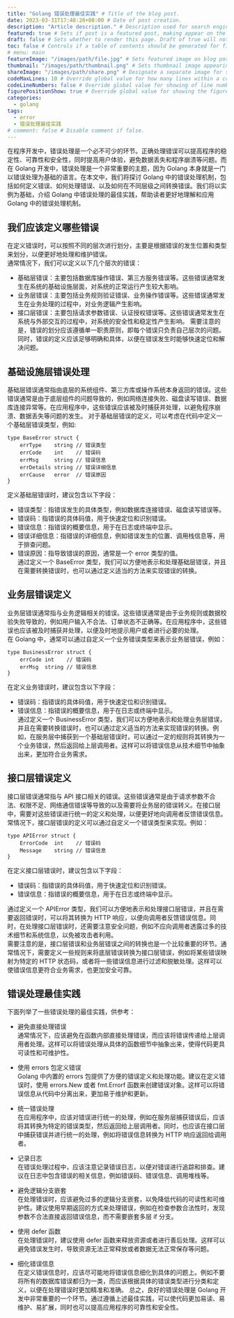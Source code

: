 ```yaml
---
title: "Golang 错误处理最佳实践" # Title of the blog post.
date: 2023-03-31T17:48:28+08:00 # Date of post creation.
description: "Article description." # Description used for search engine.
featured: true # Sets if post is a featured post, making appear on the home page side bar.
draft: false # Sets whether to render this page. Draft of true will not be rendered.
toc: false # Controls if a table of contents should be generated for first-level links automatically.
# menu: main
featureImage: "/images/path/file.jpg" # Sets featured image on blog post.
thumbnail: "/images/path/thumbnail.png" # Sets thumbnail image appearing inside card on homepage.
shareImage: "/images/path/share.png" # Designate a separate image for social media sharing.
codeMaxLines: 10 # Override global value for how many lines within a code block before auto-collapsing.
codeLineNumbers: false # Override global value for showing of line numbers within code block.
figurePositionShow: true # Override global value for showing the figure label.
categories:
  - golang
tags:
  - error
  - 错误处理最佳实践
# comment: false # Disable comment if false.
---
```


在程序开发中，错误处理是一个必不可少的环节。正确处理错误可以提高程序的稳定性、可靠性和安全性，同时提高用户体验，避免数据丢失和程序崩溃等问题。而在 Golang 开发中，错误处理是一个非常重要的主题，因为 Golang 本身就是一门以错误处理为基础的语言。在本文中，我们将探讨 Golang 中的错误处理机制，包括如何定义错误、如何处理错误、以及如何在不同层级之间转换错误。我们将以实例为基础，介绍 Golang 中错误处理的最佳实践，帮助读者更好地理解和应用 Golang 中的错误处理机制。

## 我们应该定义哪些错误
在定义错误时，可以按照不同的层次进行划分，主要是根据错误的发生位置和类型来划分，以便更好地处理和维护错误。  
通常情况下，我们可以定义以下几个层次的错误：  
- 基础层错误：主要包括数据库操作错误、第三方服务错误等。这些错误通常发生在系统的基础设施层面，对系统的正常运行产生较大影响。  
- 业务层错误：主要包括业务规则验证错误、业务操作错误等。这些错误通常发生在业务处理的过程中，对业务逻辑产生影响。
- 接口层错误：主要包括请求参数错误、认证授权错误等。这些错误通常发生在系统与外部交互的过程中，对系统的安全性和稳定性产生影响。
需要注意的是，错误的划分应该遵循单一职责原则，即每个错误只负责自己层次的问题。同时，错误的定义应该足够明确和具体，以便在错误发生时能够快速定位和解决问题。  

## 基础设施层错误处理
基础层错误通常指由底层的系统组件、第三方库或操作系统本身返回的错误。这些错误通常是由于底层组件的问题导致的，例如网络连接失败、磁盘读写错误、数据库连接异常等。在应用程序中，这些错误应该被及时捕获并处理，以避免程序崩溃、数据丢失等问题的发生。
对于基础层错误的定义，可以考虑在代码中定义一个基础层错误类型，例如:  
```golang
type BaseError struct {
    errType    string // 错误类型
    errCode    int    // 错误码
    errMsg     string // 错误信息
    errDetails string // 错误详细信息
    errCause   error  // 错误原因
}
```
定义基础层错误时，建议包含以下字段：
- 错误类型：指错误发生的具体类型，例如数据库连接错误、磁盘读写错误等。
- 错误码：指错误的具体码值，用于快速定位和识别错误。
- 错误信息：指错误的概要信息，用于在日志或终端中显示。
- 错误详细信息：指错误的详细信息，例如错误发生的位置、调用栈信息等，用于排查问题。
- 错误原因：指导致错误的原因，通常是一个 error 类型的值。  
通过定义一个 BaseError 类型，我们可以方便地表示和处理基础层错误，并且在需要转换错误时，也可以通过定义适当的方法来实现错误的转换。  

## 业务层错误定义  
业务层错误通常指与业务逻辑相关的错误。这些错误通常是由于业务规则或数据校验失败导致的，例如用户输入不合法、订单状态不正确等。在应用程序中，这些错误也应该被及时捕获并处理，以便及时地提示用户或者进行必要的处理。  
在 Golang 中，通常可以通过自定义一个业务错误类型来表示业务层错误，例如：  
```golang
type BusinessError struct {
    errCode int    // 错误码
    errMsg  string // 错误信息
}
```

在定义业务错误时，建议包含以下字段：  
- 错误码：指错误的具体码值，用于快速定位和识别错误。  
- 错误信息：指错误的概要信息，用于在日志或终端中显示。  
通过定义一个 BusinessError 类型，我们可以方便地表示和处理业务层错误，并且在需要转换错误时，也可以通过定义适当的方法来实现错误的转换。例如，在服务层中捕获到一个基础层错误时，可以通过一定的规则将其转换为一个业务错误，然后返回给上层调用者。这样可以将错误信息从技术细节中抽象出来，更加符合业务需求。  

## 接口层错误定义  
接口层错误通常指与 API 接口相关的错误。这些错误通常是由于请求参数不合法、权限不足、网络通信错误等导致的以及需要将业务层的错误转义。在接口层中，需要对这些错误进行统一的定义和处理，以便更好地向调用者反馈错误信息。  
常情况下，接口层错误的定义可以通过自定义一个错误类型来实现。例如：  
```golang
type APIError struct {
    ErrorCode  int    // 错误码
    Message    string // 错误信息
}
```

在定义接口层错误时，建议包含以下字段：
- 错误码：指错误的具体码值，用于快速定位和识别错误。
- 错误信息：指错误的概要信息，用于在日志或终端中显示。  

通过定义一个 APIError 类型，我们可以方便地表示和处理接口层错误，并且在需要返回错误时，可以将其转换为 HTTP 响应，以便向调用者反馈错误信息。同时，在处理接口层错误时，还需要注意安全问题，例如不应向调用者透露过多的技术细节和系统信息，以免被攻击者利用。  
需要注意的是，接口层错误和业务层错误之间的转换也是一个比较重要的环节。通常情况下，需要定义一些规则来将底层错误转换为接口层错误，例如将某些错误映射为特定的 HTTP 状态码，或者将一些错误信息进行过滤和脱敏处理。这样可以使错误信息更符合业务需求，也更加安全可靠。   

## 错误处理最佳实践  

下面列举了一些错误处理的最佳实践，供参考：  
- 避免直接处理错误  
通常情况下，应该避免在函数内部直接处理错误，而应该将错误传递给上层调用者处理。这样可以将错误处理从具体的函数细节中抽象出来，使得代码更具可读性和可维护性。  

- 使用 errors 包定义错误  
Golang 中内置的 errors 包提供了方便的错误定义和处理功能。建议在定义错误时，使用 errors.New 或者 fmt.Errorf 函数来创建错误对象。这样可以将错误信息从代码中分离出来，更加易于维护和更新。  

- 统一错误处理  
在应用程序中，应该对错误进行统一的处理，例如在服务层捕获错误后，应该将其转换为特定的错误类型，然后返回给上层调用者。同时，也应该在接口层中捕获错误并进行统一的处理，例如将错误信息转换为 HTTP 响应返回给调用者。  

- 记录日志  
在错误处理过程中，应该注意记录错误日志，以便对错误进行追踪和排查。建议在日志中包含错误的相关信息，例如错误码、错误信息、调用堆栈等。  

- 避免逻辑分支嵌套  
在处理错误时，应该避免过多的逻辑分支嵌套，以免降低代码的可读性和可维护性。建议使用早期返回的方式来处理错误，例如在检查参数合法性时，发现参数不合法直接返回错误信息，而不需要嵌套多层 if 分支。  

- 使用 defer 函数  
在处理错误时，建议使用 defer 函数来释放资源或者进行善后处理。这样可以避免错误发生时，导致资源无法正常释放或者数据无法正常保存等问题。  

- 细化错误信息  
在定义错误信息时，应该尽可能地将错误信息细化到具体的问题上。例如不要将所有的数据库错误都归为一类，而应该根据具体的错误类型进行分类和定义，以便在处理错误时更加精准和准确。
总之，良好的错误处理是 Golang 开发中非常重要的一个环节。通过遵循上述最佳实践，可以使代码更加易读、易维护、易扩展，同时也可以提高应用程序的可靠性和安全性。